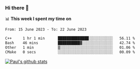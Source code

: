 ### Hi there 👋

📊 **This week I spent my time on**
<!--START_SECTION:waka-->

```txt
From: 15 June 2023 - To: 22 June 2023

C++     1 hr 1 min      ██████████████░░░░░░░░░░░   56.11 %
Bash    46 mins         ██████████▓░░░░░░░░░░░░░░   42.74 %
Other   1 min           ▒░░░░░░░░░░░░░░░░░░░░░░░░   01.06 %
CMake   0 secs          ░░░░░░░░░░░░░░░░░░░░░░░░░   00.09 %
```

<!--END_SECTION:waka-->


[![Paul's github stats](https://github-readme-stats.vercel.app/api?username=mickeyouyou&theme=dracula&show_icons=true)](https://github.com/anuraghazra/github-readme-stats)
